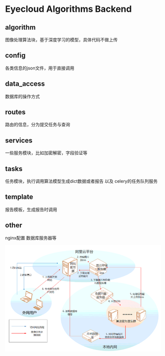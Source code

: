 # Eyecloud Algorithms Backend
## algorithm
图像处理算法块，基于深度学习的模型，具体代码不做上传
## config
各类信息的json文件，用于直接调用
## data_access
数据库的操作方式
## routes
路由的信息，分为提交任务与查询
## services
一些服务模块，比如加密解密，字段验证等
## tasks
任务模块，执行调用算法模型生成dict数据或者报告 以及 celery的任务队列服务
## template
报告模板，生成报告时调用
## other
nginx配置 数据库服务器等

![架构图](架构.png)


